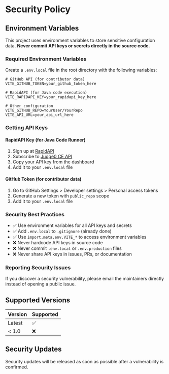 # Security Policy

## Environment Variables

This project uses environment variables to store sensitive configuration data. **Never commit API keys or secrets directly in the source code.**

### Required Environment Variables

Create a `.env.local` file in the root directory with the following variables:

```env
# GitHub API (for contributor data)
VITE_GITHUB_TOKEN=your_github_token_here

# RapidAPI (for Java code execution)
VITE_RAPIDAPI_KEY=your_rapidapi_key_here

# Other configuration
VITE_GITHUB_REPO=YourUser/YourRepo
VITE_API_URL=your_api_url_here
```

### Getting API Keys

#### RapidAPI Key (for Java Code Runner)
1. Sign up at [RapidAPI](https://rapidapi.com/)
2. Subscribe to [Judge0 CE API](https://rapidapi.com/judge0-official/api/judge0-ce)
3. Copy your API key from the dashboard
4. Add it to your `.env.local` file

#### GitHub Token (for contributor data)
1. Go to GitHub Settings > Developer settings > Personal access tokens
2. Generate a new token with `public_repo` scope
3. Add it to your `.env.local` file

### Security Best Practices

- ✅ Use environment variables for all API keys and secrets
- ✅ Add `.env.local` to `.gitignore` (already done)
- ✅ Use `import.meta.env.VITE_*` to access environment variables
- ❌ Never hardcode API keys in source code
- ❌ Never commit `.env.local` or `.env.production` files
- ❌ Never share API keys in issues, PRs, or documentation

### Reporting Security Issues

If you discover a security vulnerability, please email the maintainers directly instead of opening a public issue.

## Supported Versions

| Version | Supported          |
| ------- | ------------------ |
| Latest  | :white_check_mark: |
| < 1.0   | :x:                |

## Security Updates

Security updates will be released as soon as possible after a vulnerability is confirmed.